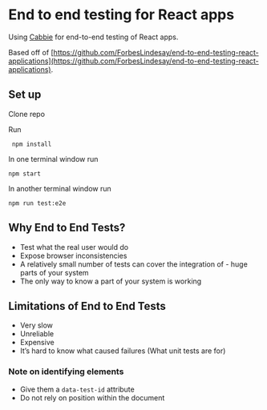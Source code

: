 # End to end testing for React apps

Using [Cabbie](https://cabbiejs.org) for end-to-end testing of React apps.

Based off of  [https://github.com/ForbesLindesay/end-to-end-testing-react-applications](https://github.com/ForbesLindesay/end-to-end-testing-react-applications).

## Set up
Clone repo

Run
```
 npm install
```

In one terminal window run
```
npm start
```

In another terminal window run
```
npm run test:e2e
```

## Why End to End Tests?
- Test what the real user would do
- Expose browser inconsistencies
- A relatively small number of tests can cover the integration of - huge parts of your system
- The only way to know a part of your system is working

## Limitations of End to End Tests
- Very slow
- Unreliable
- Expensive
- It’s hard to know what caused failures (What unit tests are for)

### Note on identifying elements
- Give them a `data-test-id` attribute
- Do not rely on position within the document